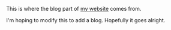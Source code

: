This is where the blog part of [my website](https://www.niallbunting.com) comes from.

I'm hoping to modify this to add a blog. Hopefully it goes alright.
